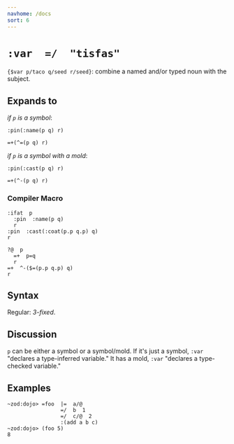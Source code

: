 ```yaml
---
navhome: /docs
sort: 6
---
```


# `:var  =/  "tisfas"` 

`{$var p/taco q/seed r/seed}`: combine a named and/or typed 
noun with the subject.

## Expands to

*if `p` is a symbol*:

```
:pin(:name(p q) r)
```

```
=+(^=(p q) r)
```

*if `p` is a symbol with a mold*:

```
:pin(:cast(p q) r)
```

```
=+(^-(p q) r)
```

### Compiler Macro

```
:ifat  p
  :pin  :name(p q)
  r
:pin  :cast(:coat(p.p q.p) q)
r
```

```
?@  p
  =+  p=q
  r
=+  ^-($=(p.p q.p) q)
r
```

## Syntax

Regular: *3-fixed*.

## Discussion

`p` can be either a symbol or a symbol/mold.  If it's just a
symbol, `:var` "declares a type-inferred variable."  It has a
mold, `:var` "declares a type-checked variable."

## Examples

```
~zod:dojo> =foo  |=  a/@
                 =/  b  1
                 =/  c/@  2
                 :(add a b c)
~zod:dojo> (foo 5)
8
```

